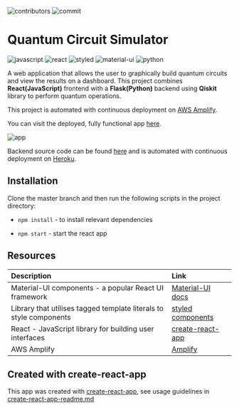 
![contributors](https://img.shields.io/github/contributors/XandraV/quantum-react-frontend?color=gold)
![commit](https://img.shields.io/github/last-commit/XandraV/quantum-react-frontend?color=cyan)

# Quantum Circuit Simulator

![javascript](https://img.shields.io/badge/-JavaScript-F7DF1E?style=flat-square&logo=javascript&logoColor=black)
![react](https://img.shields.io/badge/-React-45b8d8?style=flat-square&logo=react&logoColor=white)
![styled](https://img.shields.io/badge/-Styled_Components-db7092?style=flat-square&logo=styled-components&logoColor=white)
![material-ui](https://img.shields.io/badge/-MaterialUI-0081CB?style=flat-square&logo=material-ui&logoColor=white)
![python](https://img.shields.io/badge/-Python-3776AB?style=flat-square&logo=python&logoColor=white)

A web application that allows the user to graphically build quantum circuits and view the results on a dashboard. This project combines **React(JavaScript)** frontend with a **Flask(Python)** backend using **Qiskit** library to perform quantum operations.

This project is automated with continuous deployment on [AWS Amplify](https://aws.amazon.com/amplify/).

You can visit the deployed, fully functional app [here](https://master.d3vhvy7iyx12n.amplifyapp.com/).

![app](https://quantumcircuitsimulator.s3.eu-west-2.amazonaws.com/quantumapp.gif)

Backend source code can be found [here](https://github.com/XandraV/quantum-qiskit-flask-backend/blob/master/app/main.py) and is automated with continuous deployment on [Heroku](http://www.heroku.com/).

## Installation

Clone the master branch and then run the following scripts in the project directory:

- `npm install` - to install relevant dependencies

- `npm start` - start the react app


## Resources

| Description                                                        | Link                                                                      |
| :----------------------------------------------------------------- | :------------------------------------------------------------------------ |
| Material-UI components - a popular React UI framework              | [Material-UI docs](https://material-ui.com/getting-started/installation/) |
| Library that utilises tagged template literals to style components | [styled components](https://styled-components.com/)                       |
| React - JavaScript library for building user interfaces            | [create-react-app](https://github.com/facebook/create-react-app)|
|AWS Amplify |  [Amplify](https://aws.amazon.com/amplify/)

## Created with create-react-app

This app was created with [create-react-app](https://github.com/facebook/create-react-app), see usage guidelines in [create-react-app-readme.md](create-react-app-readme.md)

